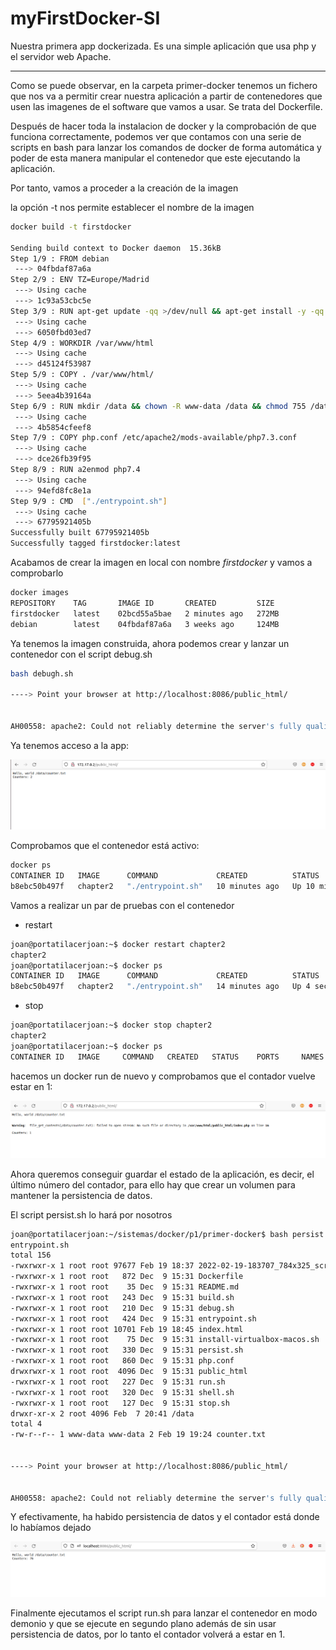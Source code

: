 # myFirstDocker-SI

Nuestra primera app dockerizada.
Es una simple aplicación que usa php y el servidor web Apache.

<hr>

Como se puede observar, en la carpeta primer-docker tenemos un fichero que nos va a permitir crear nuestra aplicación a partir de contenedores que usen las imagenes de el software que vamos a usar. Se trata del Dockerfile.

Después de hacer toda la instalacion de docker y la comprobación de que funciona correctamente, podemos ver que contamos con una serie de scripts en bash para lanzar los comandos de docker de forma automática y poder de esta manera manipular el contenedor que este ejecutando la aplicación.

Por tanto, vamos a proceder a la creación de la imagen

la opción -t nos permite establecer el nombre de la imagen

``` bash
docker build -t firstdocker

Sending build context to Docker daemon  15.36kB
Step 1/9 : FROM debian
 ---> 04fbdaf87a6a
Step 2/9 : ENV TZ=Europe/Madrid
 ---> Using cache
 ---> 1c93a53cbc5e
Step 3/9 : RUN apt-get update -qq >/dev/null && apt-get install -y -qq procps telnet apache2 php7.4 -qq >/dev/null
 ---> Using cache
 ---> 6050fbd03ed7
Step 4/9 : WORKDIR /var/www/html
 ---> Using cache
 ---> d45124f53987
Step 5/9 : COPY . /var/www/html/
 ---> Using cache
 ---> 5eea4b39164a
Step 6/9 : RUN mkdir /data && chown -R www-data /data && chmod 755 /data & chmod 775 -R /var/www/html/
 ---> Using cache
 ---> 4b5854cfeef8
Step 7/9 : COPY php.conf /etc/apache2/mods-available/php7.3.conf
 ---> Using cache
 ---> dce26fb39f95
Step 8/9 : RUN a2enmod php7.4
 ---> Using cache
 ---> 94efd8fc8e1a
Step 9/9 : CMD  ["./entrypoint.sh"]
 ---> Using cache
 ---> 67795921405b
Successfully built 67795921405b
Successfully tagged firstdocker:latest
```

Acabamos de crear la imagen en local con nombre <i>firstdocker</i> y vamos a comprobarlo

``` bash
docker images
REPOSITORY    TAG       IMAGE ID       CREATED         SIZE
firstdocker   latest    02bcd55a5bae   2 minutes ago   272MB
debian        latest    04fbdaf87a6a   3 weeks ago     124MB
```
Ya tenemos la imagen construida, ahora podemos crear y lanzar un contenedor con el script debug.sh

``` bash
bash debugh.sh

----> Point your browser at http://localhost:8086/public_html/


AH00558: apache2: Could not reliably determine the server's fully qualified domain name, using 172.17.0.2. Set the 'ServerName' directive globally to suppress this message

```


Ya tenemos acceso a la app:

<img src="./images/counter.png"></img>



Comprobamos que el contenedor está activo:


``` bash
docker ps
CONTAINER ID   IMAGE      COMMAND             CREATED          STATUS          PORTS                                   NAMES
b8ebc50b497f   chapter2   "./entrypoint.sh"   10 minutes ago   Up 10 minutes   0.0.0.0:8086->80/tcp, :::8086->80/tcp   chapter2

```

Vamos a realizar un par de pruebas con el contenedor

- restart

``` bash
joan@portatilacerjoan:~$ docker restart chapter2
chapter2
joan@portatilacerjoan:~$ docker ps
CONTAINER ID   IMAGE      COMMAND             CREATED          STATUS         PORTS                                   NAMES
b8ebc50b497f   chapter2   "./entrypoint.sh"   14 minutes ago   Up 4 seconds   0.0.0.0:8086->80/tcp, :::8086->80/tcp   chapter2

```

- stop

``` bash 
joan@portatilacerjoan:~$ docker stop chapter2
chapter2
joan@portatilacerjoan:~$ docker ps 
CONTAINER ID   IMAGE     COMMAND   CREATED   STATUS    PORTS     NAMES

```

hacemos un docker run de nuevo y comprobamos que el contador vuelve estar en 1:

<img src="./images/counterStart.png"></img>

Ahora queremos conseguir guardar el estado de la aplicación, es decir, el último número del contador, para ello hay que crear un volumen para mantener la persistencia de datos.

El script persist.sh lo hará por nosotros

``` bash
joan@portatilacerjoan:~/sistemas/docker/p1/primer-docker$ bash persist.sh
entrypoint.sh
total 156
-rwxrwxr-x 1 root root 97677 Feb 19 18:37 2022-02-19-183707_784x325_scrot.png
-rwxrwxr-x 1 root root   872 Dec  9 15:31 Dockerfile
-rwxrwxr-x 1 root root    35 Dec  9 15:31 README.md
-rwxrwxr-x 1 root root   243 Dec  9 15:31 build.sh
-rwxrwxr-x 1 root root   210 Dec  9 15:31 debug.sh
-rwxrwxr-x 1 root root   424 Dec  9 15:31 entrypoint.sh
-rwxrwxr-x 1 root root 10701 Feb 19 18:45 index.html
-rwxrwxr-x 1 root root    75 Dec  9 15:31 install-virtualbox-macos.sh
-rwxrwxr-x 1 root root   330 Dec  9 15:31 persist.sh
-rwxrwxr-x 1 root root   860 Dec  9 15:31 php.conf
drwxrwxr-x 1 root root  4096 Dec  9 15:31 public_html
-rwxrwxr-x 1 root root   227 Dec  9 15:31 run.sh
-rwxrwxr-x 1 root root   320 Dec  9 15:31 shell.sh
-rwxrwxr-x 1 root root   127 Dec  9 15:31 stop.sh
drwxr-xr-x 2 root 4096 Feb  7 20:41 /data
total 4
-rw-r--r-- 1 www-data www-data 2 Feb 19 19:24 counter.txt


----> Point your browser at http://localhost:8086/public_html/


AH00558: apache2: Could not reliably determine the server's fully qualified domain name, using 172.17.0.3. Set the 'ServerName' directive globally to suppress this message


```

Y efectivamente, ha habido persistencia de datos y el contador está donde lo habíamos dejado

<img src="./images/persist.png">


Finalmente ejecutamos el script run.sh para lanzar el contenedor en modo demonio y que se ejecute en segundo plano además de sin usar persistencia de datos, por lo tanto el contador volverá a estar en 1.


